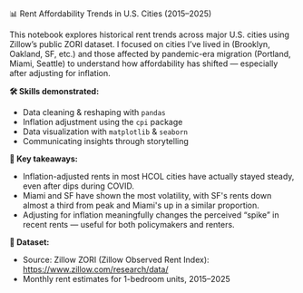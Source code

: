 📊 Rent Affordability Trends in U.S. Cities (2015–2025)

This notebook explores historical rent trends across major U.S. cities using Zillow’s public ZORI dataset. I focused on cities I’ve lived in (Brooklyn, Oakland, SF, etc.) and those affected by pandemic-era migration (Portland, Miami, Seattle) to understand how affordability has shifted — especially after adjusting for inflation.

**🛠 Skills demonstrated:**
- Data cleaning & reshaping with `pandas`
- Inflation adjustment using the `cpi` package
- Data visualization with `matplotlib` & `seaborn`
- Communicating insights through storytelling

**🧠 Key takeaways:**
- Inflation-adjusted rents in most HCOL cities have actually stayed steady, even after dips during COVID.
- Miami and SF have shown the most volatility, with SF's rents down almost a third from peak and Miami's up in a similar proportion.
- Adjusting for inflation meaningfully changes the perceived “spike” in recent rents — useful for both policymakers and renters.

**📁 Dataset:**
- Source: Zillow ZORI (Zillow Observed Rent Index): https://www.zillow.com/research/data/ 
- Monthly rent estimates for 1-bedroom units, 2015–2025
